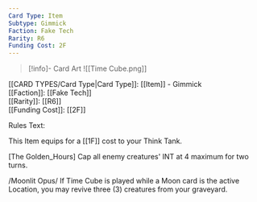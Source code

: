 ```yaml
---
Card Type: Item
Subtype: Gimmick
Faction: Fake Tech
Rarity: R6
Funding Cost: 2F
---
```

> [!info]- Card Art
> ![[Time Cube.png]]

[[CARD TYPES/Card Type|Card Type]]: [[Item]] - Gimmick  
[[Faction]]: [[Fake Tech]]  
[[Rarity]]: [[R6]]  
[[Funding Cost]]: [[2F]]  

Rules Text:  

This Item equips for a [[1F]] cost to your Think Tank.  

[The Golden_Hours] Cap all enemy creatures' INT at 4 maximum for two turns.   

/Moonlit Opus/ If Time Cube is played while a Moon card is the active Location, you may revive three (3) creatures from your graveyard.  
